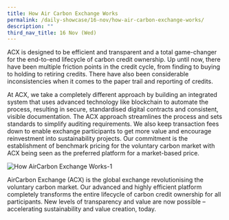 ```yaml
---
title: How Air Carbon Exchange Works
permalink: /daily-showcase/16-nov/how-air-carbon-exchange-works/
description: ""
third_nav_title: 16 Nov (Wed)
---
```

ACX is designed to be efficient and transparent and a total game-changer for the end-to-end lifecycle of carbon credit ownership. Up until now, there have been multiple friction points in the credit cycle, from finding to buying to holding to retiring credits. There have also been considerable inconsistencies when it comes to the paper trail and reporting of credits.  
  
At ACX, we take a completely different approach by building an integrated system that uses advanced technology like blockchain to automate the process, resulting in secure, standardised digital contracts and consistent, visible documentation. The ACX approach streamlines the process and sets standards to simplify auditing requirements. We also keep transaction fees down to enable exchange participants to get more value and encourage reinvestment into sustainability projects. Our commitment is the establishment of benchmark pricing for the voluntary carbon market with ACX being seen as the preferred platform for a market-based price.

![How AirCarbon Exchange Works-1](https://www.cop-pavilion.gov.sg/images/Cluster%20B/16%20Nov/1.%20EDITS%20ACX_How%20Air%20Carbon%20Exchange%20Works/Image1.webp)

AirCarbon Exchange (ACX) is the global exchange revolutionising the voluntary carbon market. Our advanced and highly efficient platform completely transforms the entire lifecycle of carbon credit ownership for all participants. New levels of transparency and value are now possible – accelerating sustainability and value creation, today.
